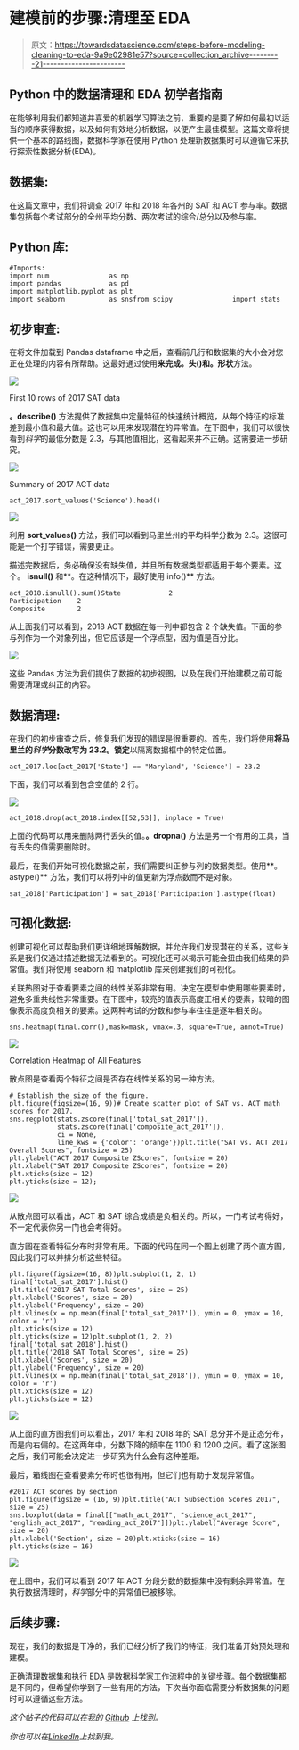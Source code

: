# 建模前的步骤:清理至 EDA

> 原文：<https://towardsdatascience.com/steps-before-modeling-cleaning-to-eda-9a9e02981e57?source=collection_archive---------21----------------------->

## Python 中的数据清理和 EDA 初学者指南

在能够利用我们都知道并喜爱的机器学习算法之前，重要的是要了解如何最初以适当的顺序获得数据，以及如何有效地分析数据，以便产生最佳模型。这篇文章将提供一个基本的路线图，数据科学家在使用 Python 处理新数据集时可以遵循它来执行探索性数据分析(EDA)。

## 数据集:

在这篇文章中，我们将调查 2017 年和 2018 年各州的 SAT 和 ACT 参与率。数据集包括每个考试部分的全州平均分数、两次考试的综合/总分以及参与率。

## Python 库:

```
#Imports:
import num               as np
import pandas            as pd
import matplotlib.pyplot as plt
import seaborn           as snsfrom scipy               import stats
```

## 初步审查:

在将文件加载到 Pandas dataframe 中之后，查看前几行和数据集的大小会对您正在处理的内容有所帮助。这最好通过使用**来完成。头()**和**。形状**方法。

![](img/31478b95c01fd2c029ed1f140e80fb5a.png)

First 10 rows of 2017 SAT data

**。describe()** 方法提供了数据集中定量特征的快速统计概览，从每个特征的标准差到最小值和最大值。这也可以用来发现潜在的异常值。在下图中，我们可以很快看到*科学*的最低分数是 2.3，与其他值相比，这看起来并不正确。这需要进一步研究。

![](img/0c3b66386ebd78e8726250b8471fa0a3.png)

Summary of 2017 ACT data

```
act_2017.sort_values('Science').head()
```

![](img/bf9ea80688d87e0f4d919e97d9ae716f.png)

利用 **sort_values()** 方法，我们可以看到马里兰州的平均科学分数为 2.3。这很可能是一个打字错误，需要更正。

描述完数据后，务必确保没有缺失值，并且所有数据类型都适用于每个要素。这个。 **isnull()** 和**。在这种情况下，最好使用 info()** 方法。

```
act_2018.isnull().sum()State            2
Participation    2
Composite        2
```

从上面我们可以看到，2018 ACT 数据在每一列中都包含 2 个缺失值。下面的参与列作为一个对象列出，但它应该是一个浮点型，因为值是百分比。

![](img/07d31432f7fb2fcd99399b13713e5554.png)

这些 Pandas 方法为我们提供了数据的初步视图，以及在我们开始建模之前可能需要清理或纠正的内容。

## 数据清理:

在我们的初步审查之后，修复我们发现的错误是很重要的。首先，我们将使用**将马里兰的*科学*分数改写为 23.2。锁定**以隔离数据框中的特定位置。

```
act_2017.loc[act_2017['State'] == "Maryland", 'Science'] = 23.2
```

下面，我们可以看到包含空值的 2 行。

![](img/1bb18762950ca19149a133871dc974ce.png)

```
act_2018.drop(act_2018.index[[52,53]], inplace = True)
```

上面的代码可以用来删除两行丢失的值。**。dropna()** 方法是另一个有用的工具，当有丢失的值需要删除时。

最后，在我们开始可视化数据之前，我们需要纠正参与列的数据类型。使用**。astype()** 方法，我们可以将列中的值更新为浮点数而不是对象。

```
sat_2018['Participation'] = sat_2018['Participation'].astype(float)
```

## 可视化数据:

创建可视化可以帮助我们更详细地理解数据，并允许我们发现潜在的关系，这些关系是我们仅通过描述数据无法看到的。可视化还可以揭示可能会扭曲我们结果的异常值。我们将使用 seaborn 和 matplotlib 库来创建我们的可视化。

关联热图对于查看要素之间的线性关系非常有用。决定在模型中使用哪些要素时，避免多重共线性非常重要。在下图中，较亮的值表示高度正相关的要素，较暗的图像表示高度负相关的要素。这两种考试的分数和参与率往往是逐年相关的。

```
sns.heatmap(final.corr(),mask=mask, vmax=.3, square=True, annot=True)
```

![](img/802bb468d2d0aed6f39a9c76daf7b01c.png)

Correlation Heatmap of All Features

散点图是查看两个特征之间是否存在线性关系的另一种方法。

```
# Establish the size of the figure.
plt.figure(figsize=(16, 9))# Create scatter plot of SAT vs. ACT math scores for 2017.
sns.regplot(stats.zscore(final['total_sat_2017']),
            stats.zscore(final['composite_act_2017']), 
            ci = None, 
            line_kws = {'color': 'orange'})plt.title("SAT vs. ACT 2017 Overall Scores", fontsize = 25)
plt.ylabel("ACT 2017 Composite ZScores", fontsize = 20)
plt.xlabel("SAT 2017 Composite ZScores", fontsize = 20)
plt.xticks(size = 12)
plt.yticks(size = 12);
```

![](img/993faeb50847acf068c24f448e60c920.png)

从散点图可以看出，ACT 和 SAT 综合成绩是负相关的。所以，一门考试考得好，不一定代表你另一门也会考得好。

直方图在查看特征分布时非常有用。下面的代码在同一个图上创建了两个直方图，因此我们可以并排分析这些特征。

```
plt.figure(figsize=(16, 8))plt.subplot(1, 2, 1)
final['total_sat_2017'].hist()
plt.title('2017 SAT Total Scores', size = 25)
plt.xlabel('Scores', size = 20)
plt.ylabel('Frequency', size = 20)
plt.vlines(x = np.mean(final['total_sat_2017']), ymin = 0, ymax = 10, color = 'r')
plt.xticks(size = 12)
plt.yticks(size = 12)plt.subplot(1, 2, 2)
final['total_sat_2018'].hist()
plt.title('2018 SAT Total Scores', size = 25)
plt.xlabel('Scores', size = 20)
plt.ylabel('Frequency', size = 20)
plt.vlines(x = np.mean(final['total_sat_2018']), ymin = 0, ymax = 10, color = 'r')
plt.xticks(size = 12)
plt.yticks(size = 12)
```

![](img/8bf8555a46165668357d64676830ceb5.png)

从上面的直方图我们可以看出，2017 年和 2018 年的 SAT 总分并不是正态分布，而是向右偏的。在这两年中，分数下降的频率在 1100 和 1200 之间。看了这张图之后，我们可能会决定进一步研究为什么会有这种差距。

最后，箱线图在查看要素分布时也很有用，但它们也有助于发现异常值。

```
#2017 ACT scores by section
plt.figure(figsize = (16, 9))plt.title("ACT Subsection Scores 2017", size = 25)
sns.boxplot(data = final[["math_act_2017", "science_act_2017", "english_act_2017", "reading_act_2017"]])plt.ylabel("Average Score", size = 20)
plt.xlabel('Section', size = 20)plt.xticks(size = 16)
plt.yticks(size = 16)
```

![](img/0d3fa38a4d9ceebe22b10d616bd5d3eb.png)

在上图中，我们可以看到 2017 年 ACT 分段分数的数据集中没有剩余异常值。在执行数据清理时，*科学*部分中的异常值已被移除。

## 后续步骤:

现在，我们的数据是干净的，我们已经分析了我们的特征，我们准备开始预处理和建模。

正确清理数据集和执行 EDA 是数据科学家工作流程中的关键步骤。每个数据集都是不同的，但希望你学到了一些有用的方法，下次当你面临需要分析数据集的问题时可以遵循这些方法。

*这个帖子的代码可以在我的* [*Github*](https://github.com/lwinter819/Project-1---Participation-Rates) *上找到。*

*你也可以在*[*LinkedIn*](https://www.linkedin.com/in/lucas-winter/)*上找到我。*